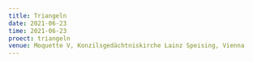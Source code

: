```yaml
---
title: Triangeln
date: 2021-06-23
time: 2021-06-23
proect: triangeln
venue: Moquette V, Konzilsgedächtniskirche Lainz Speising, Vienna
---
```

